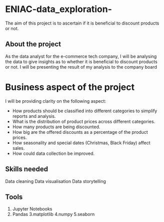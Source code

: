 # ENIAC-data_exploration- 
The aim of this project is to ascertain if it is beneficial to discount products or not.
## About the project
As the data analyst for the e-commerce tech company, I will be analysing the data to give insights as to whether it is beneficial to discount products or not. I will be presenting the result of my analysis to the company board

# Business aspect of the project
I will be providing clarity on the following aspect:
- How products should be classified into different categories to simplify reports and analysis.
- What is the distribution of product prices across different categories.
- How many products are being discounted.
- How big are the offered discounts as a percentage of the product prices.
- How seasonality and special dates (Christmas, Black Friday) affect sales.
- How could data collection be improved.

## Skills needed
Data cleaning
Data visualisation
Data storytelling

## Tools 
1. Jupyter Notebooks
2. Pandas
3.matplotlib
4.numpy
5.seaborn



